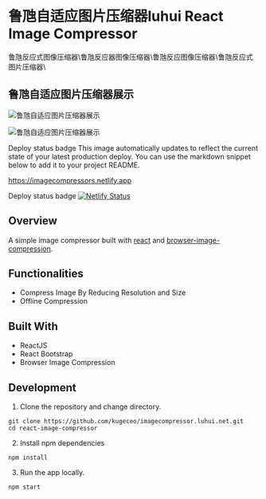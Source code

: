 
# 鲁虺自适应图片压缩器luhui React Image Compressor
鲁虺反应式图像压缩器\鲁虺反应器图像压缩器\鲁虺反应图像压缩器\鲁虺反应式图片压缩器\
## 鲁虺自适应图片压缩器展示
![鲁虺自适应图片压缩器展示](http://imagecompressor.luhui.net/luhui-Image-Compressor-http-imagecompressor-luhui-net-React-Image-Compressor.jpg)

![鲁虺自适应图片压缩器展示](http://imagecompressor.luhui.net/imagecompressor.luhui.net_20220401184303.jpg)

Deploy status badge
This image automatically updates to reflect the current state of your latest production deploy. You can use the markdown snippet below to add it to your project README.

https://imagecompressors.netlify.app

Deploy status badge
[![Netlify Status](https://api.netlify.com/api/v1/badges/9d07c231-7ba1-4230-b7d3-b86032e7a34c/deploy-status)](https://app.netlify.com/sites/imagecompressors/deploys)


## Overview

A simple image compressor built with [react](https://reactjs.org/) and [browser-image-compression](https://www.npmjs.com/package/browser-image-compression).

## Functionalities

- Compress Image By Reducing Resolution and Size
- Offline Compression

## Built With

- ReactJS
- React Bootstrap
- Browser Image Compression

## Development

1. Clone the repository and change directory.

```
git clone https://github.com/kugeceo/imagecompressor.luhui.net.git
cd react-image-compressor
```

2. Install npm dependencies

```
npm install
```

3. Run the app locally.

```
npm start
```
